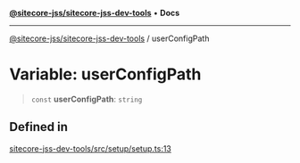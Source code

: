 [**@sitecore-jss/sitecore-jss-dev-tools**](../README.md) • **Docs**

***

[@sitecore-jss/sitecore-jss-dev-tools](../README.md) / userConfigPath

# Variable: userConfigPath

> `const` **userConfigPath**: `string`

## Defined in

[sitecore-jss-dev-tools/src/setup/setup.ts:13](https://github.com/Sitecore/jss/blob/991c8f57eceef710471966b7c855981e4aac1ded/packages/sitecore-jss-dev-tools/src/setup/setup.ts#L13)
